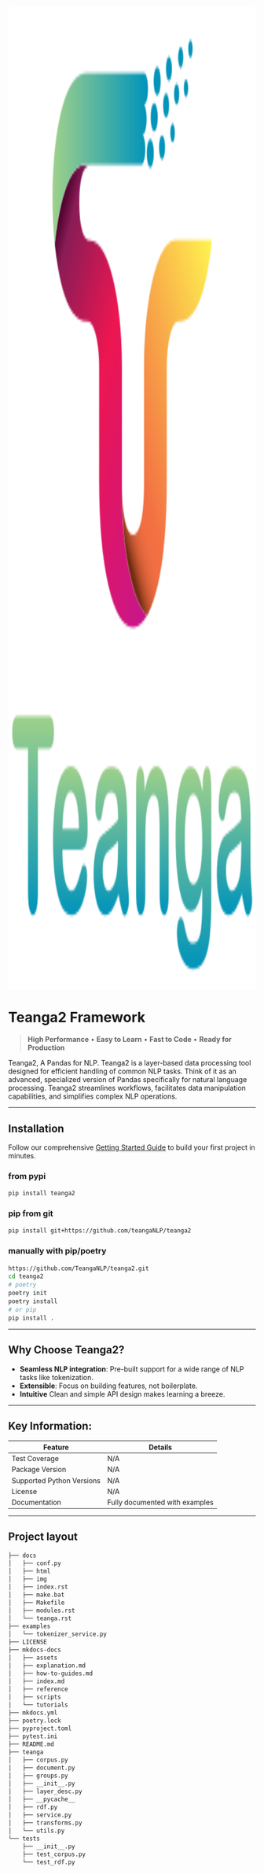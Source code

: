 # <img src="assets/images/teanga-logo.svg"  style="height:50vh;display:block;margin-left:auto;margin-right:auto"/>

# Teanga2 Framework

> **High Performance** • **Easy to Learn** • **Fast to Code** • **Ready for Production**


Teanga2, A Pandas for NLP.  Teanga2 is a layer-based data processing tool designed for efficient handling of common NLP tasks. Think of it as an advanced, specialized version of Pandas specifically for natural language processing. Teanga2 streamlines workflows, facilitates data manipulation capabilities, and simplifies complex NLP operations.


---

## Installation

Follow our comprehensive [Getting Started Guide](tutorials/getting-started.md) to build your first project in minutes.

### from pypi
```bash
pip install teanga2
``` 

### pip from git
```bash
pip install git+https://github.com/teangaNLP/teanga2
```

### manually with pip/poetry
```bash
https://github.com/TeangaNLP/teanga2.git
cd teanga2
# poetry
poetry init
poetry install
# or pip 
pip install .
``` 

---

## Why Choose Teanga2?

- **Seamless NLP integration**: Pre-built support for a wide range of NLP tasks like tokenization.
- **Extensible**: Focus on building features, not boilerplate.
- **Intuitive** Clean and simple API design makes learning a breeze.

---

## Key Information:

| **Feature**            | **Details**                              |
|------------------------|------------------------------------------|
| Test Coverage          | N/A                                      |
| Package Version        | N/A                                      |
| Supported Python Versions | N/A                                   |
| License                | N/A                                      |
| Documentation          | Fully documented with examples           |

---


## Project layout
    ├── docs
    │   ├── conf.py
    │   ├── html
    │   ├── img
    │   ├── index.rst
    │   ├── make.bat
    │   ├── Makefile
    │   ├── modules.rst
    │   └── teanga.rst
    ├── examples
    │   └── tokenizer_service.py
    ├── LICENSE
    ├── mkdocs-docs
    │   ├── assets
    │   ├── explanation.md
    │   ├── how-to-guides.md
    │   ├── index.md
    │   ├── reference
    │   ├── scripts
    │   └── tutorials
    ├── mkdocs.yml
    ├── poetry.lock
    ├── pyproject.toml
    ├── pytest.ini
    ├── README.md
    ├── teanga
    │   ├── corpus.py
    │   ├── document.py
    │   ├── groups.py
    │   ├── __init__.py
    │   ├── layer_desc.py
    │   ├── __pycache__
    │   ├── rdf.py
    │   ├── service.py
    │   ├── transforms.py
    │   └── utils.py
    └── tests
        ├── __init__.py
        ├── test_corpus.py
        └── test_rdf.py
